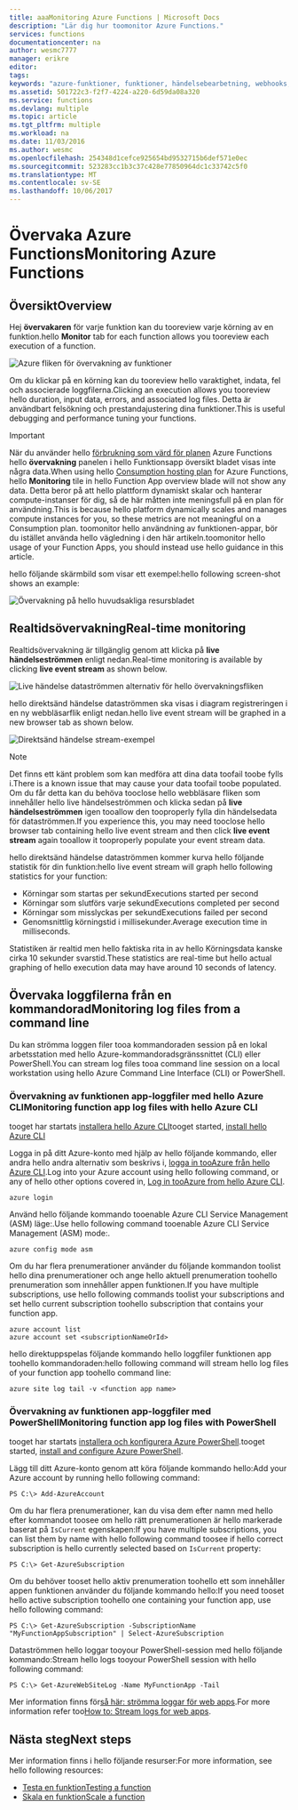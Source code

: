 ```yaml
---
title: aaaMonitoring Azure Functions | Microsoft Docs
description: "Lär dig hur toomonitor Azure Functions."
services: functions
documentationcenter: na
author: wesmc7777
manager: erikre
editor: 
tags: 
keywords: "azure-funktioner, funktioner, händelsebearbetning, webhooks, dynamisk beräkning, serverlös arkitektur"
ms.assetid: 501722c3-f2f7-4224-a220-6d59da08a320
ms.service: functions
ms.devlang: multiple
ms.topic: article
ms.tgt_pltfrm: multiple
ms.workload: na
ms.date: 11/03/2016
ms.author: wesmc
ms.openlocfilehash: 254348d1cefce925654bd9532715b6def571e0ec
ms.sourcegitcommit: 523283cc1b3c37c428e77850964dc1c33742c5f0
ms.translationtype: MT
ms.contentlocale: sv-SE
ms.lasthandoff: 10/06/2017
---
```

# <a name="monitoring-azure-functions"></a><span data-ttu-id="94ab3-104">Övervaka Azure Functions</span><span class="sxs-lookup"><span data-stu-id="94ab3-104">Monitoring Azure Functions</span></span>

## <a name="overview"></a><span data-ttu-id="94ab3-105">Översikt</span><span class="sxs-lookup"><span data-stu-id="94ab3-105">Overview</span></span> 


<span data-ttu-id="94ab3-106">Hej **övervakaren** för varje funktion kan du tooreview varje körning av en funktion.</span><span class="sxs-lookup"><span data-stu-id="94ab3-106">hello **Monitor** tab for each function allows you tooreview each execution of a function.</span></span>

![Azure fliken för övervakning av funktioner](./media/functions-monitoring/monitor-tab.png) 

<span data-ttu-id="94ab3-108">Om du klickar på en körning kan du tooreview hello varaktighet, indata, fel och associerade loggfilerna.</span><span class="sxs-lookup"><span data-stu-id="94ab3-108">Clicking an execution allows you tooreview hello duration, input data, errors, and associated log files.</span></span> <span data-ttu-id="94ab3-109">Detta är användbart felsökning och prestandajustering dina funktioner.</span><span class="sxs-lookup"><span data-stu-id="94ab3-109">This is useful debugging and performance tuning your functions.</span></span>


> [!IMPORTANT]
> <span data-ttu-id="94ab3-110">När du använder hello [förbrukning som värd för planen](functions-overview.md#pricing) Azure Functions hello **övervakning** panelen i hello Funktionsapp översikt bladet visas inte några data.</span><span class="sxs-lookup"><span data-stu-id="94ab3-110">When using hello [Consumption hosting plan](functions-overview.md#pricing) for Azure Functions, hello **Monitoring** tile in hello Function App overview blade will not show any data.</span></span> <span data-ttu-id="94ab3-111">Detta beror på att hello plattform dynamiskt skalar och hanterar compute-instanser för dig, så de här måtten inte meningsfull på en plan för användning.</span><span class="sxs-lookup"><span data-stu-id="94ab3-111">This is because hello platform dynamically scales and manages compute instances for you, so these metrics are not meaningful on a Consumption plan.</span></span> <span data-ttu-id="94ab3-112">toomonitor hello användning av funktionen-appar, bör du istället använda hello vägledning i den här artikeln.</span><span class="sxs-lookup"><span data-stu-id="94ab3-112">toomonitor hello usage of your Function Apps, you should instead use hello guidance in this article.</span></span>
> 
> <span data-ttu-id="94ab3-113">hello följande skärmbild som visar ett exempel:</span><span class="sxs-lookup"><span data-stu-id="94ab3-113">hello following screen-shot shows an example:</span></span>
> 
> ![Övervakning på hello huvudsakliga resursbladet](./media/functions-monitoring/app-service-overview-monitoring.png)



## <a name="real-time-monitoring"></a><span data-ttu-id="94ab3-115">Realtidsövervakning</span><span class="sxs-lookup"><span data-stu-id="94ab3-115">Real-time monitoring</span></span>

<span data-ttu-id="94ab3-116">Realtidsövervakning är tillgänglig genom att klicka på **live händelseströmmen** enligt nedan.</span><span class="sxs-lookup"><span data-stu-id="94ab3-116">Real-time monitoring is available by clicking **live event stream** as shown below.</span></span> 

![Live händelse dataströmmen alternativ för hello övervakningsfliken](./media/functions-monitoring/monitor-tab-live-event-stream.png)

<span data-ttu-id="94ab3-118">hello direktsänd händelse dataströmmen ska visas i diagram registreringen i en ny webbläsarflik enligt nedan.</span><span class="sxs-lookup"><span data-stu-id="94ab3-118">hello live event stream will be graphed in a new browser tab as shown below.</span></span> 

![Direktsänd händelse stream-exempel](./media/functions-monitoring/live-event-stream.png)


> [!NOTE]
> <span data-ttu-id="94ab3-120">Det finns ett känt problem som kan medföra att dina data toofail toobe fylls i.</span><span class="sxs-lookup"><span data-stu-id="94ab3-120">There is a known issue that may cause your data toofail toobe populated.</span></span> <span data-ttu-id="94ab3-121">Om du får detta kan du behöva tooclose hello webbläsare fliken som innehåller hello live händelseströmmen och klicka sedan på **live händelseströmmen** igen tooallow den tooproperly fylla din händelsedata för dataströmmen.</span><span class="sxs-lookup"><span data-stu-id="94ab3-121">If you experience this, you may need tooclose hello browser tab containing hello live event stream and then click **live event stream** again tooallow it tooproperly populate your event stream data.</span></span> 

<span data-ttu-id="94ab3-122">hello direktsänd händelse dataströmmen kommer kurva hello följande statistik för din funktion:</span><span class="sxs-lookup"><span data-stu-id="94ab3-122">hello live event stream will graph hello following statistics for your function:</span></span>

* <span data-ttu-id="94ab3-123">Körningar som startas per sekund</span><span class="sxs-lookup"><span data-stu-id="94ab3-123">Executions started per second</span></span>
* <span data-ttu-id="94ab3-124">Körningar som slutförs varje sekund</span><span class="sxs-lookup"><span data-stu-id="94ab3-124">Executions completed per second</span></span>
* <span data-ttu-id="94ab3-125">Körningar som misslyckas per sekund</span><span class="sxs-lookup"><span data-stu-id="94ab3-125">Executions failed per second</span></span>
* <span data-ttu-id="94ab3-126">Genomsnittlig körningstid i millisekunder.</span><span class="sxs-lookup"><span data-stu-id="94ab3-126">Average execution time in milliseconds.</span></span>

<span data-ttu-id="94ab3-127">Statistiken är realtid men hello faktiska rita in av hello Körningsdata kanske cirka 10 sekunder svarstid.</span><span class="sxs-lookup"><span data-stu-id="94ab3-127">These statistics are real-time but hello actual graphing of hello execution data may have around 10 seconds of latency.</span></span>






## <a name="monitoring-log-files-from-a-command-line"></a><span data-ttu-id="94ab3-128">Övervaka loggfilerna från en kommandorad</span><span class="sxs-lookup"><span data-stu-id="94ab3-128">Monitoring log files from a command line</span></span>


<span data-ttu-id="94ab3-129">Du kan strömma loggen filer tooa kommandoraden session på en lokal arbetsstation med hello Azure-kommandoradsgränssnittet (CLI) eller PowerShell.</span><span class="sxs-lookup"><span data-stu-id="94ab3-129">You can stream log files tooa command line session on a local workstation using hello Azure Command Line Interface (CLI) or PowerShell.</span></span>

### <a name="monitoring-function-app-log-files-with-hello-azure-cli"></a><span data-ttu-id="94ab3-130">Övervakning av funktionen app-loggfiler med hello Azure CLI</span><span class="sxs-lookup"><span data-stu-id="94ab3-130">Monitoring function app log files with hello Azure CLI</span></span>

<span data-ttu-id="94ab3-131">tooget har startats [installera hello Azure CLI](../cli-install-nodejs.md)</span><span class="sxs-lookup"><span data-stu-id="94ab3-131">tooget started, [install hello Azure CLI](../cli-install-nodejs.md)</span></span>

<span data-ttu-id="94ab3-132">Logga in på ditt Azure-konto med hjälp av hello följande kommando, eller andra hello andra alternativ som beskrivs i, [logga in tooAzure från hello Azure CLI](../xplat-cli-connect.md).</span><span class="sxs-lookup"><span data-stu-id="94ab3-132">Log into your Azure account using hello following command, or any of hello other options covered in, [Log in tooAzure from hello Azure CLI](../xplat-cli-connect.md).</span></span>

    azure login

<span data-ttu-id="94ab3-133">Använd hello följande kommando tooenable Azure CLI Service Management (ASM) läge:.</span><span class="sxs-lookup"><span data-stu-id="94ab3-133">Use hello following command tooenable Azure CLI Service Management (ASM) mode:.</span></span>

    azure config mode asm

<span data-ttu-id="94ab3-134">Om du har flera prenumerationer använder du följande kommandon toolist hello dina prenumerationer och ange hello aktuell prenumeration toohello prenumeration som innehåller appen funktionen.</span><span class="sxs-lookup"><span data-stu-id="94ab3-134">If you have multiple subscriptions, use hello following commands toolist your subscriptions and set hello current subscription toohello subscription that contains your function app.</span></span>

    azure account list
    azure account set <subscriptionNameOrId>

<span data-ttu-id="94ab3-135">hello direktuppspelas följande kommando hello loggfiler funktionen app toohello kommandoraden:</span><span class="sxs-lookup"><span data-stu-id="94ab3-135">hello following command will stream hello log files of your function app toohello command line:</span></span>

    azure site log tail -v <function app name>

### <a name="monitoring-function-app-log-files-with-powershell"></a><span data-ttu-id="94ab3-136">Övervakning av funktionen app-loggfiler med PowerShell</span><span class="sxs-lookup"><span data-stu-id="94ab3-136">Monitoring function app log files with PowerShell</span></span>

<span data-ttu-id="94ab3-137">tooget har startats [installera och konfigurera Azure PowerShell](/powershell/azure/overview).</span><span class="sxs-lookup"><span data-stu-id="94ab3-137">tooget started, [install and configure Azure PowerShell](/powershell/azure/overview).</span></span>

<span data-ttu-id="94ab3-138">Lägg till ditt Azure-konto genom att köra följande kommando hello:</span><span class="sxs-lookup"><span data-stu-id="94ab3-138">Add your Azure account by running hello following command:</span></span>

    PS C:\> Add-AzureAccount

<span data-ttu-id="94ab3-139">Om du har flera prenumerationer, kan du visa dem efter namn med hello efter kommandot toosee om hello rätt prenumerationen är hello markerade baserat på `IsCurrent` egenskapen:</span><span class="sxs-lookup"><span data-stu-id="94ab3-139">If you have multiple subscriptions, you can list them by name with hello following command toosee if hello correct subscription is hello currently selected based on `IsCurrent` property:</span></span>

    PS C:\> Get-AzureSubscription

<span data-ttu-id="94ab3-140">Om du behöver tooset hello aktiv prenumeration toohello ett som innehåller appen funktionen använder du följande kommando hello:</span><span class="sxs-lookup"><span data-stu-id="94ab3-140">If you need tooset hello active subscription toohello one containing your function app, use hello following command:</span></span>

    PS C:\> Get-AzureSubscription -SubscriptionName "MyFunctionAppSubscription" | Select-AzureSubscription

<span data-ttu-id="94ab3-141">Dataströmmen hello loggar tooyour PowerShell-session med hello följande kommando:</span><span class="sxs-lookup"><span data-stu-id="94ab3-141">Stream hello logs tooyour PowerShell session with hello following command:</span></span>

    PS C:\> Get-AzureWebSiteLog -Name MyFunctionApp -Tail

<span data-ttu-id="94ab3-142">Mer information finns för[så här: strömma loggar för web apps](../app-service-web/web-sites-enable-diagnostic-log.md#streamlogs).</span><span class="sxs-lookup"><span data-stu-id="94ab3-142">For more information refer too[How to: Stream logs for web apps](../app-service-web/web-sites-enable-diagnostic-log.md#streamlogs).</span></span> 

## <a name="next-steps"></a><span data-ttu-id="94ab3-143">Nästa steg</span><span class="sxs-lookup"><span data-stu-id="94ab3-143">Next steps</span></span>
<span data-ttu-id="94ab3-144">Mer information finns i hello följande resurser:</span><span class="sxs-lookup"><span data-stu-id="94ab3-144">For more information, see hello following resources:</span></span>

* [<span data-ttu-id="94ab3-145">Testa en funktion</span><span class="sxs-lookup"><span data-stu-id="94ab3-145">Testing a function</span></span>](functions-test-a-function.md)
* [<span data-ttu-id="94ab3-146">Skala en funktion</span><span class="sxs-lookup"><span data-stu-id="94ab3-146">Scale a function</span></span>](functions-scale.md)

